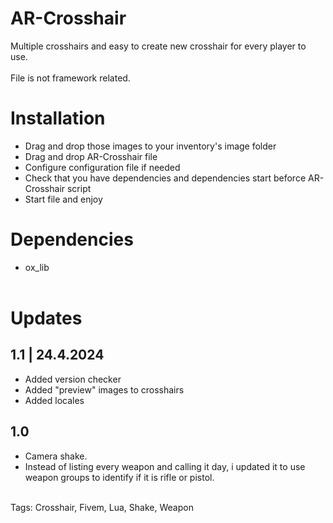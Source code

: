 # AR-Crosshair
Multiple crosshairs and easy to create new crosshair for every player to use.
<br></br>
File is not framework related.

# Installation
- Drag and drop those images to your inventory's image folder
- Drag and drop AR-Crosshair file
- Configure configuration file if needed
- Check that you have dependencies and dependencies start beforce AR-Crosshair script
- Start file and enjoy

# Dependencies
- ox_lib
<br></br>
# Updates
## 1.1 | 24.4.2024
- Added version checker
- Added "preview" images to crosshairs
- Added locales
## 1.0
- Camera shake.
- Instead of listing every weapon and calling it day, i updated it to use weapon groups to identify if it is rifle or pistol.
<br></br>

Tags: Crosshair, Fivem, Lua, Shake, Weapon
